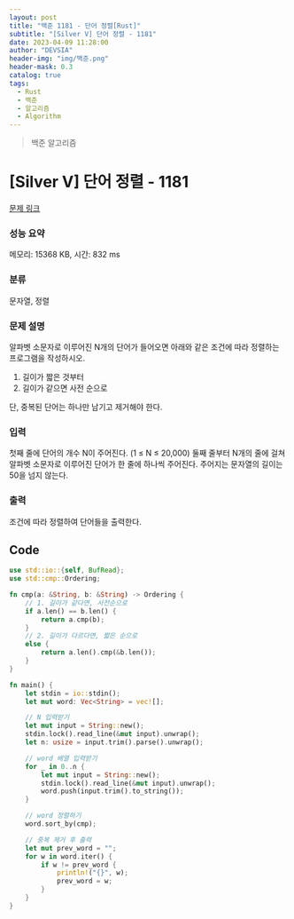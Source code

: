 ```yaml
---
layout: post
title: "백준 1181 - 단어 정렬[Rust]"
subtitle: "[Silver V] 단어 정렬 - 1181"
date: 2023-04-09 11:28:00
author: "DEVSIA"
header-img: "img/백준.png"
header-mask: 0.3
catalog: true
tags:
  - Rust
  - 백준
  - 알고리즘
  - Algorithm
---
```


> 백준 알고리즘

# [Silver V] 단어 정렬 - 1181

[문제 링크](https://www.acmicpc.net/problem/1181)

### 성능 요약

메모리: 15368 KB, 시간: 832 ms

### 분류

문자열, 정렬

### 문제 설명

<p>알파벳 소문자로 이루어진 N개의 단어가 들어오면 아래와 같은 조건에 따라 정렬하는 프로그램을 작성하시오.</p>

<ol>
	<li>길이가 짧은 것부터</li>
	<li>길이가 같으면 사전 순으로</li>
</ol>

<p>단, 중복된 단어는 하나만 남기고 제거해야 한다.</p>

### 입력

 <p>첫째 줄에 단어의 개수 N이 주어진다. (1 ≤ N ≤ 20,000) 둘째 줄부터 N개의 줄에 걸쳐 알파벳 소문자로 이루어진 단어가 한 줄에 하나씩 주어진다. 주어지는 문자열의 길이는 50을 넘지 않는다.</p>

### 출력

 <p>조건에 따라 정렬하여 단어들을 출력한다.</p>

## Code

```rs
use std::io::{self, BufRead};
use std::cmp::Ordering;

fn cmp(a: &String, b: &String) -> Ordering {
    // 1. 길이가 같다면, 사전순으로
    if a.len() == b.len() {
        return a.cmp(b);
    }
    // 2. 길이가 다르다면, 짧은 순으로
    else {
        return a.len().cmp(&b.len());
    }
}

fn main() {
    let stdin = io::stdin();
    let mut word: Vec<String> = vec![];

    // N 입력받기
    let mut input = String::new();
    stdin.lock().read_line(&mut input).unwrap();
    let n: usize = input.trim().parse().unwrap();

    // word 배열 입력받기
    for _ in 0..n {
        let mut input = String::new();
        stdin.lock().read_line(&mut input).unwrap();
        word.push(input.trim().to_string());
    }

    // word 정렬하기
    word.sort_by(cmp);

    // 중복 제거 후 출력
    let mut prev_word = "";
    for w in word.iter() {
        if w != prev_word {
            println!("{}", w);
            prev_word = w;
        }
    }
}

```

